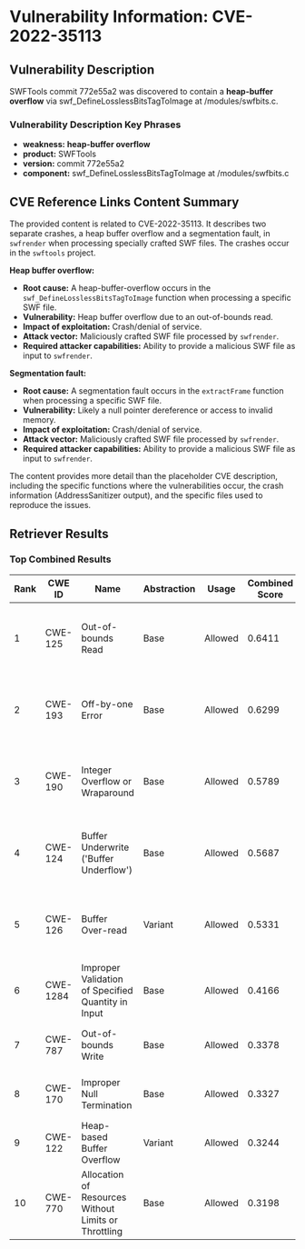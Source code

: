 # Vulnerability Information: CVE-2022-35113

## Vulnerability Description
SWFTools commit 772e55a2 was discovered to contain a **heap-buffer overflow** via swf_DefineLosslessBitsTagToImage at /modules/swfbits.c.

### Vulnerability Description Key Phrases
- **weakness:** **heap-buffer overflow**
- **product:** SWFTools
- **version:** commit 772e55a2
- **component:** swf_DefineLosslessBitsTagToImage at /modules/swfbits.c

## CVE Reference Links Content Summary
The provided content is related to CVE-2022-35113. It describes two separate crashes, a heap buffer overflow and a segmentation fault, in `swfrender` when processing specially crafted SWF files. The crashes occur in the `swftools` project.

**Heap buffer overflow:**
- **Root cause:** A heap-buffer-overflow occurs in the `swf_DefineLosslessBitsTagToImage` function when processing a specific SWF file.
- **Vulnerability:** Heap buffer overflow due to an out-of-bounds read.
- **Impact of exploitation:** Crash/denial of service.
- **Attack vector:** Maliciously crafted SWF file processed by `swfrender`.
- **Required attacker capabilities:** Ability to provide a malicious SWF file as input to `swfrender`.

**Segmentation fault:**
- **Root cause:** A segmentation fault occurs in the `extractFrame` function when processing a specific SWF file.
- **Vulnerability:** Likely a null pointer dereference or access to invalid memory.
- **Impact of exploitation:** Crash/denial of service.
- **Attack vector:** Maliciously crafted SWF file processed by `swfrender`.
- **Required attacker capabilities:** Ability to provide a malicious SWF file as input to `swfrender`.

The content provides more detail than the placeholder CVE description, including the specific functions where the vulnerabilities occur, the crash information (AddressSanitizer output), and the specific files used to reproduce the issues.

## Retriever Results

### Top Combined Results

| Rank | CWE ID | Name | Abstraction | Usage | Combined Score | Retrievers | Individual Scores |
|------|--------|------|-------------|-------|---------------|------------|-------------------|
| 1 | CWE-125 | Out-of-bounds Read | Base | Allowed | 0.6411 | dense, sparse, graph | dense: 0.535, sparse: 0.132, graph: 0.833 |
| 2 | CWE-193 | Off-by-one Error | Base | Allowed | 0.6299 | dense, sparse, graph | dense: 0.480, sparse: 0.112, graph: 0.911 |
| 3 | CWE-190 | Integer Overflow or Wraparound | Base | Allowed | 0.5789 | dense, sparse, graph | dense: 0.505, sparse: 0.109, graph: 0.738 |
| 4 | CWE-124 | Buffer Underwrite ('Buffer Underflow') | Base | Allowed | 0.5687 | dense, sparse, graph | dense: 0.509, sparse: 0.087, graph: 0.739 |
| 5 | CWE-126 | Buffer Over-read | Variant | Allowed | 0.5331 | dense, sparse, graph | dense: 0.529, sparse: 0.103, graph: 0.710 |
| 6 | CWE-1284 | Improper Validation of Specified Quantity in Input | Base | Allowed | 0.4166 | sparse, graph | sparse: 0.103, graph: 1.000 |
| 7 | CWE-787 | Out-of-bounds Write | Base | Allowed | 0.3378 | sparse, graph | sparse: 0.082, graph: 0.813 |
| 8 | CWE-170 | Improper Null Termination | Base | Allowed | 0.3327 | sparse, graph | sparse: 0.088, graph: 0.789 |
| 9 | CWE-122 | Heap-based Buffer Overflow | Variant | Allowed | 0.3244 | dense, sparse | dense: 0.541, sparse: 0.141 |
| 10 | CWE-770 | Allocation of Resources Without Limits or Throttling | Base | Allowed | 0.3198 | sparse, graph | sparse: 0.088, graph: 0.754 |

